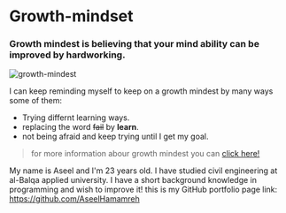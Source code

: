 # Growth-mindset
### **Growth mindest** is believing that your mind ability can be improved by hardworking.

![growth-mindest](https://tofasakademi.com/wp-content/uploads/2019/06/growth-mindset3.png)

I can keep reminding myself to keep on a growth mindest by many ways some of them:
* Trying differnt learning ways.
* replacing the word ~~fail~~ by **learn**.
* not being afraid and keep trying until I get my goal.

> for more information abour growth mindest you can [click here!](https://www.atlassian.com/blog/inside-atlassian/growth-mindset)

 My name is Aseel and I'm 23 years old. I have studied civil engineering at al-Balqa applied university. I have a short background knowledge in programming and wish to improve it!
this is my GitHub portfolio page link: https://github.com/AseelHamamreh

